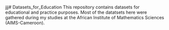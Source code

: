 jjj# Datasets_for_Education
This repository contains datasets for educational and practice purposes. Most of the datatsets here were gathered during my studies at the African Institute of Mathematics Sciences (AIMS-Cameroon).
